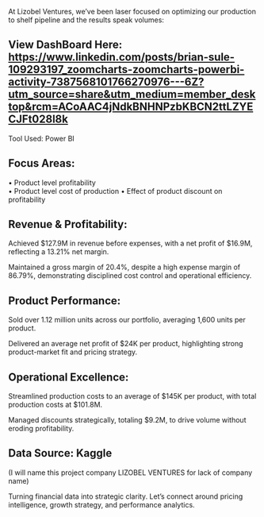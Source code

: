 At Lizobel Ventures, we’ve been laser focused on optimizing our production to shelf pipeline and the results speak volumes:
## View DashBoard Here: https://www.linkedin.com/posts/brian-sule-109293197_zoomcharts-zoomcharts-powerbi-activity-7387568101766270976---6Z?utm_source=share&utm_medium=member_desktop&rcm=ACoAAC4jNdkBNHNPzbKBCN2ttLZYECJFt028l8k
Tool Used: Power BI 

## Focus Areas: 
• Product level profitability  
• Product level cost of production
• Effect of product discount on profitability

## Revenue & Profitability:

Achieved $127.9M in revenue before expenses, with a net profit of $16.9M, reflecting a 13.21% net margin.

Maintained a gross margin of 20.4%, despite a high expense margin of 86.79%, demonstrating disciplined cost control and operational efficiency.

## Product Performance:

Sold over 1.12 million units across our portfolio, averaging 1,600 units per product.

Delivered an average net profit of $24K per product, highlighting strong product-market fit and pricing strategy.

## Operational Excellence:

Streamlined production costs to an average of $145K per product, with total production costs at $101.8M.

Managed discounts strategically, totaling $9.2M, to drive volume without eroding profitability.

## Data Source: Kaggle
(I will name this project company LIZOBEL VENTURES for lack of company name)

Turning financial data into strategic clarity. Let’s connect around pricing intelligence, growth strategy, and performance analytics.
